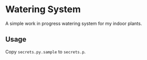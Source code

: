 # Watering System

A simple work in progress watering system for my indoor plants.

## Usage

Copy `secrets.py.sample` to `secrets.p`.
